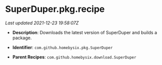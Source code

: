 # SuperDuper.pkg.recipe

_Last updated 2021-12-23 19:58:07Z_

- **Description**: Downloads the latest version of SuperDuper and builds a package.

- **Identifier**: `com.github.homebysix.pkg.SuperDuper`

- **Parent Recipes**: `com.github.homebysix.download.SuperDuper`